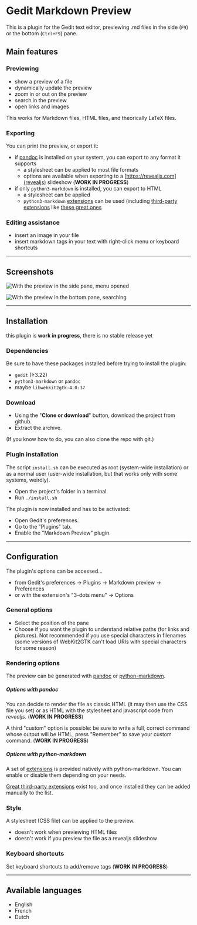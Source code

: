 # Gedit Markdown Preview

<!-- TODO

- [ ] help labels and links for pandoc too! et toutes les pages en fait
- [ ] CSS for admonitions (and other default plugins ?)
	- [ ] and pymdown ??
- [ ] reveal js https://github.com/jgm/pandoc/wiki/Using-pandoc-to-produce-reveal.js-slides
	- [ ] rendu
	- [ ] transitions
	- [ ] numéros de pages
	- [ ] paramètres de thème
- [ ] se souvenir du splitter
- [ ] ajouter le réglage pour le splitter dans les préférences
- [ ] bring back the fullscreen, but better
- [ ] style broken with paginated HTML

~     TODO -->

This is a plugin for the Gedit text editor, previewing .md files in the side (`F9`) or the bottom (`Ctrl+F9`) pane.

## Main features

### Previewing

- show a preview of a file
- dynamically update the preview
- zoom in or out on the preview
- search in the preview
- open links and images

This works for Markdown files, HTML files, and theorically LaTeX files.

### Exporting

You can print the preview, or export it:

- if [pandoc](https://pandoc.org/) is installed on your system, you can export to any format it supports
	- a stylesheet can be applied to most file formats
	- options are available when exporting to a [https://revealjs.com](revealjs) slideshow (**WORK IN PROGRESS**)
- if only `python3-markdown` is installed, you can export to HTML
	- a stylesheet can be applied
	- `python3-markdown` [extensions](https://python-markdown.github.io/extensions/) can be used (including [third-party extensions](https://github.com/Python-Markdown/markdown/wiki/Third-Party-Extensions) like [these great ones](https://facelessuser.github.io/pymdown-extensions/)

### Editing assistance

- insert an image in your file
- insert markdown tags in your text with right-click menu or keyboard shortcuts

----

## Screenshots

![With the preview in the side pane, menu opened](https://i.imgur.com/wo2pUrR.png)

![With the preview in the bottom pane, searching](https://i.imgur.com/NaVogWH.png)

----

## Installation

this plugin is **work in progress**, there is no stable release yet

### Dependencies

Be sure to have these packages installed before trying to install the plugin:

- `gedit` (≥3.22)
- `python3-markdown` or `pandoc`
- maybe `libwebkit2gtk-4.0-37`

### Download

- Using the "**Clone or download**" button, download the project from github.
- Extract the archive.

(If you know how to do, you can also clone the repo with git.)

### Plugin installation

The script `install.sh` can be executed as root (system-wide installation) or as a normal user (user-wide installation, but that works only with some systems, weirdly).

- Open the project's folder in a terminal.
- Run `./install.sh`

The plugin is now installed and has to be activated:

- Open Gedit's preferences.
- Go to the "Plugins" tab.
- Enable the "Markdown Preview" plugin.

----

## Configuration

The plugin's options can be accessed…

- from Gedit's preferences → Plugins → Markdown preview → Preferences
- or with the extension's "3-dots menu" → Options

### General options

- Select the position of the pane
- Choose if you want the plugin to understand relative paths (for links and pictures). Not recommended if you use special characters in filenames (some versions of WebKit2GTK can't load URIs with special characters for some reason)

### Rendering options

The preview can be generated with [pandoc](https://pandoc.org/) or [python-markdown](https://python-markdown.github.io/).

##### Options with pandoc

You can decide to render the file as classic HTML (it may then use the CSS file you set) or as HTML with the stylesheet and javascript code from _revealjs_. (**WORK IN PROGRESS**)

A third "custom" option is possible: be sure to write a full, correct command whose output will be HTML, press "Remember" to save your custom command. (**WORK IN PROGRESS**)

##### Options with python-markdown

A set of [extensions](https://python-markdown.github.io/extensions/) is provided natively with python-markdown. You can enable or disable them depending on your needs.

[Great third-party extensions](https://facelessuser.github.io/pymdown-extensions/) exist too, and once installed they can be added manually to the list.

### Style

A stylesheet (CSS file) can be applied to the preview.

- doesn't work when previewing HTML files
- doesn't work if you preview the file as a revealjs slideshow

<!--TODO-->
<!--revealjs options-->

### Keyboard shortcuts

Set keyboard shortcuts to add/remove tags (**WORK IN PROGRESS**)

----

## Available languages

- English
- French
- Dutch


